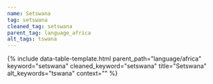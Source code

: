 ```yaml
---
name: Setswana
tag: setswana
cleaned_tag: setswana
parent_tag: language_africa
alt_tags: tswana
---
```


{% include data-table-template.html 
  parent_path="language/africa" 
  keyword="setswana" 
  cleaned_keyword="setswana" 
  title="Setswana"
  alt_keywords="tswana"
  context=""
%}

